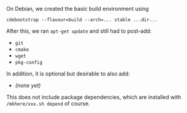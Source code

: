On Debian, we created the basic build environment using

```
cdebootstrap --flavour=build --arch=... stable ...dir...
```

After this, we ran `apt-get update` and still had to post-add:

  - `git`
  - `cmake`
  - `wget`
  - `pkg-config`

In addition, it is optional but desirable to also add:

  - *(none yet)*

This does not include package dependencies, which are installed
with `/mkhere/xxx.sh depend` of course.
